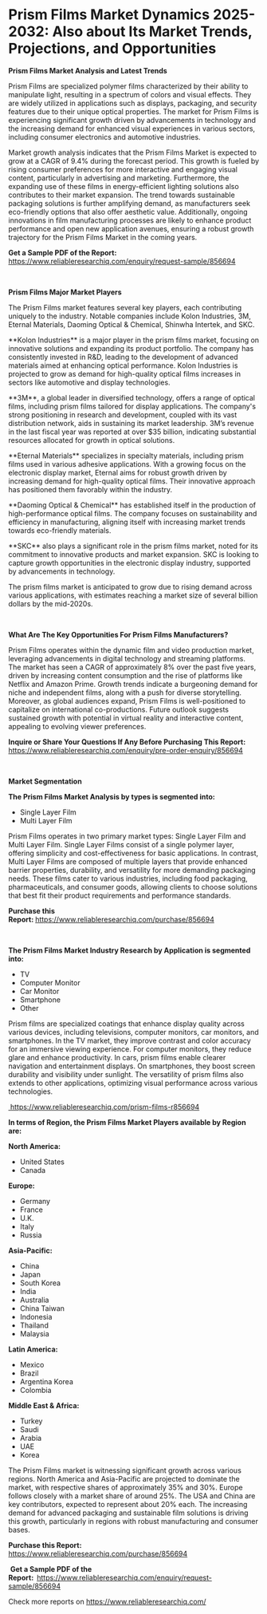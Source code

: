 <p><h1>Prism Films Market Dynamics 2025-2032: Also about Its Market Trends, Projections, and Opportunities</h1></p><p><strong>Prism Films Market Analysis and Latest Trends</strong></p>
<p><p>Prism Films are specialized polymer films characterized by their ability to manipulate light, resulting in a spectrum of colors and visual effects. They are widely utilized in applications such as displays, packaging, and security features due to their unique optical properties. The market for Prism Films is experiencing significant growth driven by advancements in technology and the increasing demand for enhanced visual experiences in various sectors, including consumer electronics and automotive industries.</p><p>Market growth analysis indicates that the Prism Films Market is expected to grow at a CAGR of 9.4% during the forecast period. This growth is fueled by rising consumer preferences for more interactive and engaging visual content, particularly in advertising and marketing. Furthermore, the expanding use of these films in energy-efficient lighting solutions also contributes to their market expansion. The trend towards sustainable packaging solutions is further amplifying demand, as manufacturers seek eco-friendly options that also offer aesthetic value. Additionally, ongoing innovations in film manufacturing processes are likely to enhance product performance and open new application avenues, ensuring a robust growth trajectory for the Prism Films Market in the coming years.</p></p>
<p><strong>Get a Sample PDF of the Report:&nbsp;</strong> <a href="https://www.reliableresearchiq.com/enquiry/request-sample/856694?utm_campaign=1082&utm_medium=2&utm_source=Github&utm_content=ia&utm_term=30012025&utm_id=prism-films">https://www.reliableresearchiq.com/enquiry/request-sample/856694</a></p>
<p>&nbsp;</p>
<p><strong>Prism Films Major Market Players</strong></p>
<p><p>The Prism Films market features several key players, each contributing uniquely to the industry. Notable companies include Kolon Industries, 3M, Eternal Materials, Daoming Optical & Chemical, Shinwha Intertek, and SKC.</p><p>**Kolon Industries** is a major player in the prism films market, focusing on innovative solutions and expanding its product portfolio. The company has consistently invested in R&D, leading to the development of advanced materials aimed at enhancing optical performance. Kolon Industries is projected to grow as demand for high-quality optical films increases in sectors like automotive and display technologies.</p><p>**3M**, a global leader in diversified technology, offers a range of optical films, including prism films tailored for display applications. The company's strong positioning in research and development, coupled with its vast distribution network, aids in sustaining its market leadership. 3M’s revenue in the last fiscal year was reported at over $35 billion, indicating substantial resources allocated for growth in optical solutions.</p><p>**Eternal Materials** specializes in specialty materials, including prism films used in various adhesive applications. With a growing focus on the electronic display market, Eternal aims for robust growth driven by increasing demand for high-quality optical films. Their innovative approach has positioned them favorably within the industry.</p><p>**Daoming Optical & Chemical** has established itself in the production of high-performance optical films. The company focuses on sustainability and efficiency in manufacturing, aligning itself with increasing market trends towards eco-friendly materials.</p><p>**SKC** also plays a significant role in the prism films market, noted for its commitment to innovative products and market expansion. SKC is looking to capture growth opportunities in the electronic display industry, supported by advancements in technology.</p><p>The prism films market is anticipated to grow due to rising demand across various applications, with estimates reaching a market size of several billion dollars by the mid-2020s.</p></p>
<p>&nbsp;</p>
<p><strong>What Are The Key Opportunities For Prism Films Manufacturers?</strong></p>
<p><p>Prism Films operates within the dynamic film and video production market, leveraging advancements in digital technology and streaming platforms. The market has seen a CAGR of approximately 8% over the past five years, driven by increasing content consumption and the rise of platforms like Netflix and Amazon Prime. Growth trends indicate a burgeoning demand for niche and independent films, along with a push for diverse storytelling. Moreover, as global audiences expand, Prism Films is well-positioned to capitalize on international co-productions. Future outlook suggests sustained growth with potential in virtual reality and interactive content, appealing to evolving viewer preferences.</p></p>
<p><strong>Inquire or Share Your Questions If Any Before Purchasing This Report:</strong> <a href="https://www.reliableresearchiq.com/enquiry/pre-order-enquiry/856694?utm_campaign=1082&utm_medium=2&utm_source=Github&utm_content=ia&utm_term=30012025&utm_id=prism-films">https://www.reliableresearchiq.com/enquiry/pre-order-enquiry/856694</a></p>
<p>&nbsp;</p>
<p><strong>Market Segmentation</strong></p>
<p><strong>The Prism Films Market Analysis by types is segmented into:</strong></p>
<p><ul><li>Single Layer Film</li><li>Multi Layer Film</li></ul></p>
<p><p>Prism Films operates in two primary market types: Single Layer Film and Multi Layer Film. Single Layer Films consist of a single polymer layer, offering simplicity and cost-effectiveness for basic applications. In contrast, Multi Layer Films are composed of multiple layers that provide enhanced barrier properties, durability, and versatility for more demanding packaging needs. These films cater to various industries, including food packaging, pharmaceuticals, and consumer goods, allowing clients to choose solutions that best fit their product requirements and performance standards.</p></p>
<p><strong>Purchase this Report:&nbsp;</strong><a href="https://www.reliableresearchiq.com/purchase/856694?utm_campaign=1082&utm_medium=2&utm_source=Github&utm_content=ia&utm_term=30012025&utm_id=prism-films">https://www.reliableresearchiq.com/purchase/856694</a></p>
<p>&nbsp;</p>
<p><strong>The Prism Films Market Industry Research by Application is segmented into:</strong></p>
<p><ul><li>TV</li><li>Computer Monitor</li><li>Car Monitor</li><li>Smartphone</li><li>Other</li></ul></p>
<p><p>Prism films are specialized coatings that enhance display quality across various devices, including televisions, computer monitors, car monitors, and smartphones. In the TV market, they improve contrast and color accuracy for an immersive viewing experience. For computer monitors, they reduce glare and enhance productivity. In cars, prism films enable clearer navigation and entertainment displays. On smartphones, they boost screen durability and visibility under sunlight. The versatility of prism films also extends to other applications, optimizing visual performance across various technologies.</p></p>
<p><a href="https://www.reliableresearchiq.com/prism-films-r856694?utm_campaign=1082&utm_medium=2&utm_source=Github&utm_content=ia&utm_term=30012025&utm_id=prism-films">&nbsp;https://www.reliableresearchiq.com/prism-films-r856694</a></p>
<p><strong>In terms of Region, the Prism Films Market Players available by Region are:</strong></p>
<p>
    <p> <strong> North America: </strong>
        <ul>
            <li>United States</li>
            <li>Canada</li>
        </ul>
        </p> 
    <p> <strong> Europe: </strong>
        <ul>
            <li>Germany</li>
            <li>France</li>
            <li>U.K.</li>
            <li>Italy</li>
            <li>Russia</li>
        </ul>
        </p> 
    <p> <strong> Asia-Pacific: </strong>
        <ul>
            <li>China</li>
            <li>Japan</li>
            <li>South Korea</li>
            <li>India</li>
            <li>Australia</li>
            <li>China Taiwan</li>
            <li>Indonesia</li>
            <li>Thailand</li>
            <li>Malaysia</li>
        </ul>
        </p> 
    <p> <strong> Latin America: </strong>
        <ul>
            <li>Mexico</li>
            <li>Brazil</li>
            <li>Argentina Korea</li>
            <li>Colombia</li>
        </ul>
        </p> 
    <p> <strong> Middle East & Africa: </strong>
        <ul>
            <li>Turkey</li>
            <li>Saudi</li>
            <li>Arabia</li>
            <li>UAE</li>
            <li>Korea</li>
        </ul>
    </p>
    </p>
<p><p>The Prism Films market is witnessing significant growth across various regions. North America and Asia-Pacific are projected to dominate the market, with respective shares of approximately 35% and 30%. Europe follows closely with a market share of around 25%. The USA and China are key contributors, expected to represent about 20% each. The increasing demand for advanced packaging and sustainable film solutions is driving this growth, particularly in regions with robust manufacturing and consumer bases.</p></p>
<p><strong>Purchase this Report: </strong><a href="https://www.reliableresearchiq.com/purchase/856694?utm_campaign=1082&utm_medium=2&utm_source=Github&utm_content=ia&utm_term=30012025&utm_id=prism-films">https://www.reliableresearchiq.com/purchase/856694</a></p>
<p>&nbsp;<strong>Get a Sample PDF of the Report:&nbsp;&nbsp;</strong><a href="https://www.reliableresearchiq.com/enquiry/request-sample/856694?utm_campaign=1082&utm_medium=2&utm_source=Github&utm_content=ia&utm_term=30012025&utm_id=prism-films">https://www.reliableresearchiq.com/enquiry/request-sample/856694</a></p>
<p><strong></strong></p>
<p>Check more reports on <a href="https://www.reliableresearchiq.com/?utm_campaign=1082&utm_medium=2&utm_source=Github&utm_content=ia&utm_term=30012025&utm_id=prism-films">https://www.reliableresearchiq.com/</a></p>